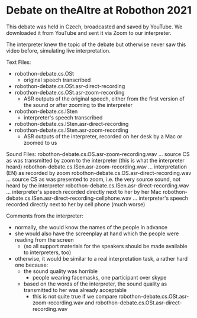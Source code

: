 # Debate on theAItre at Robothon 2021

This debate was held in Czech, broadcasted and saved by YouTube. We downloaded it from YouTube and sent it via Zoom to our interpreter.

The interpreter knew the topic of the debate but otherwise never saw this video before, simulating live interpretation.

Text Files:
- robothon-debate.cs.OSt
  - original speech transcribed
- robothon-debate.cs.OSt.asr-direct-recording
- robothon-debate.cs.OSt.asr-zoom-recording
  - ASR outputs of the original speech, either from the first version of the sound or after zooming to the interpreter
- robothon-debate.cs.ISten
  - interpreter's speech transcribed
- robothon-debate.cs.ISten.asr-direct-recording
- robothon-debate.cs.ISten.asr-zoom-recording
  - ASR outputs of the interpreter, recorded on her desk by a Mac or zoomed to us

Sound Files:
robothon-debate.cs.OS.asr-zoom-recording.wav
... source CS as was transmitted by zoom to the interpreter (this is what the interpreter heard)
robothon-debate.cs.ISen.asr-zoom-recording.wav
... interpretation (EN) as recorded by zoom
robothon-debate.cs.OS.asr-direct-recording.wav
... source CS as was presented to zoom, i.e. the very source sound, not heard by the interpreter
robothon-debate.cs.ISen.asr-direct-recording.wav
... interpreter's speech recorded directly next to her by her Mac
robothon-debate.cs.ISen.asr-direct-recording-cellphone.wav
... interpreter's speech recorded directly next to her by cell phone (much worse)


Comments from the interpreter:
- normally, she would know the names of the people in advance
- she would also have the screenplay at hand which the people were reading from the screen
  - (so all support materials for the speakers should be made available to interpreters, too)
- otherwise, it would be similar to a real interpretation task, a rather hard one because:
  - the sound quality was horrible
    - people wearing facemasks, one participant over skype
  - based on the words of the interpreter, the sound quality as transmitted to her was already acceptable
    - this is not quite true if we compare
      robothon-debate.cs.OSt.asr-zoom-recording.wav and robothon-debate.cs.OSt.asr-direct-recording.wav
